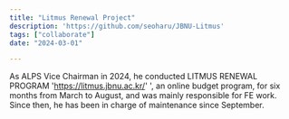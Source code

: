```yaml
---
title: "Litmus Renewal Project"
description: 'https://github.com/seoharu/JBNU-Litmus'
tags: ["collaborate"]
date: "2024-03-01"

---
```


As ALPS Vice Chairman in 2024, he conducted LITMUS RENEWAL PROGRAM 'https://litmus.jbnu.ac.kr/' ', an online budget program, for six months from March to August, and was mainly responsible for FE work. Since then, he has been in charge of maintenance since September.